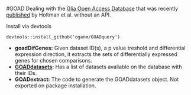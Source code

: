 #GOAD
Dealing with the [Glia Open Access Database](http://bioinf.nl:8080/GOAD/) that was recently [published](http://www.ncbi.nlm.nih.gov/pubmed/25808223) by Holtman et al. without an API.

Install via devtools
```
devtools::install_github('oganm/GOADquery')
```

* **goadDifGenes:** Given dataset ID(s), a p value treshold and differential expression direction, it extracts the sets of differentially expressed genes for chosen comparisons.
* **[GOADdatasets](data-raw/GOADdatasets.tsv):** Has a list of datasets avaliable on the database with their IDs.
* **GOADextract:** The code to generate the GOADdatasets object. Not exported on package installation.
